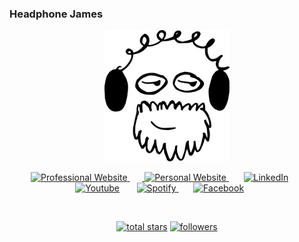 ### Headphone James
<p align="center">
<img src="img/headphone-logo.png" alt="Headphone James" />
</p>

<!-- Social icons section -->

<!-- src https://hendrasob.github.io/badges/ -->

<p align="center">


<a href="https://www.regularjames.com/">
    <img alt="Professional Website" title="Visit My Website" src="https://img.shields.io/badge/Professional%20Website-34D399?style=for-the-badge&logo=YourLogo&logoColor=white" />
</a>
  &#8287;&#8287;&#8287;&#8287;&#8287;<a href="https://www.headphonejames.com/">
    <img alt="Personal Website" title="Visit My Website" src="https://img.shields.io/badge/Personal%20Website-6f42c1?style=for-the-badge&logo=YourLogo&logoColor=white" />
</a>
  &#8287;&#8287;&#8287;&#8287;&#8287;
<a href="https://www.linkedin.com/in/headphonejames/"><img alt="LinkedIn" title="LinkedIn" src="https://img.shields.io/badge/LinkedIn-0077B5?style=for-the-badge&logo=linkedin&logoColor=white"/></a>  
&#8287;&#8287;&#8287;&#8287;&#8287;
<a href="https://www.youtube.com/channel/UCTiKBhNy0zXN9g8tk5O15hQ"><img alt="Youtube" title="YouTube" src="https://img.shields.io/badge/YouTube-FF0000?style=for-the-badge&logo=YouTube&logoColor=white
"/></a>
&#8287;&#8287;&#8287;&#8287;&#8287;
<a href="https://open.spotify.com/artist/6GmYm47Zgk3tvoCeJbsH5r"><img alt="Spotify" title="Spotify" src="https://img.shields.io/badge/Spotify-1ED760?&style=for-the-badge&logo=spotify&logoColor=white"/>
</a>
&#8287;&#8287;&#8287;&#8287;&#8287;
<a href="https://www.facebook.com/headphonejames/"><img alt="Facebook" title="Facebook" src="https://img.shields.io/badge/Facebook-1877F2?style=for-the-badge&logo=facebook&logoColor=white"/></a>
  &#8287;&#8287;&#8287;&#8287;&#8287;
</p>
<br/>

<!-- Social badges section -->
<!-- Badges with custom icons - https://github.com/headphonejames/custom-icon-badges -->
<!-- View counter - https://github.com/headphonejames/Simple-View-Counter -->
<p align="center">
   <a href="https://github.com/headphonejames?tab=repositories&sort=stargazers">
    <img alt="total stars" title="Total stars on GitHub" src="https://custom-icon-badges.demolab.com/github/stars/headphonejames?color=55960c&style=for-the-badge&labelColor=488207&logo=star"/></a>
  <a href="https://github.com/headphonejames?tab=followers">
    <img alt="followers" title="Follow me on Github" src="https://custom-icon-badges.demolab.com/github/followers/headphonejames?color=236ad3&labelColor=1155ba&style=for-the-badge&logo=person-add&label=Follow&logoColor=white"/>
</a>

  
</p>

